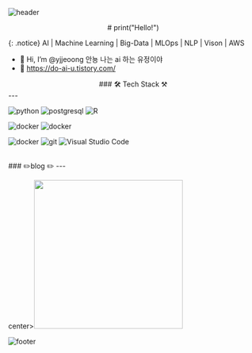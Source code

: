 ![header](https://capsule-render.vercel.app/api?type=Wave&color=0:FFDEF9,100:CB52B3&height=150&section=header&text=👉Yu-JE👀NG👈&desc=💟WELCOME💟&fontAlignY=15&descAlignY=40&fontSize=30&fontColor=FFFFFF&animation=scaleIn)
<center> # print("Hello!") </center>

{: .notice} AI  |  Machine Learning  |  Big-Data  |  MLOps  |  NLP  |  Vison  |  AWS

- 👋 Hi, I’m @yjjeoong 안뇽 나는 ai 하는 유정이야
- 👀 https://do-ai-u.tistory.com/ 


<center>
### 🛠️ Tech Stack ⚒️
</center>
---


![python](https://img.shields.io/badge/python-3776AB.svg?&style=for-the-badge&logo=python&logoColor=white)
![postgresql](https://img.shields.io/badge/postgre%20sql-4169E1.svg?&style=for-the-badge&logo=postgresql&logoColor=white)
![R](https://img.shields.io/badge/r-276DC3.svg?&style=for-the-badge&logo=r&logoColor=white)


![docker](https://img.shields.io/badge/pytorch-EE4C2C.svg?&style=for-the-badge&logo=pytorch&logoColor=white)
![docker](https://img.shields.io/badge/tensorflow-FF6F00.svg?&style=for-the-badge&logo=tensorflow&logoColor=white)

![docker](https://img.shields.io/badge/docker-2496ED.svg?&style=for-the-badge&logo=docker&logoColor=white)
![git](https://img.shields.io/badge/git-F05032.svg?&style=for-the-badge&logo=git&logoColor=white)
![Visual Studio Code](https://img.shields.io/badge/Visual%20Studio%20Code-007ACC.svg?&style=for-the-badge&logo=Visual%20Studio%20Code&logoColor=white)

<BR>
###  ✏️blog ✏️
---


center><img src ='https://user-images.githubusercontent.com/101859584/229667058-1e7654f3-e7a9-4436-97b3-4ca1e4e6d646.png' width ="300" height="300"></center>

![footer](https://capsule-render.vercel.app/api?type=Wave&color=0:FFDEF9,100:CB52B3&height=80&section=footer)
<!---
yjjeoong/yjjeoong is a ✨ special ✨ repository because its `README.md` (this file) appears on your GitHub profile.
You can click the Preview link to take a look at your changes.
--->

